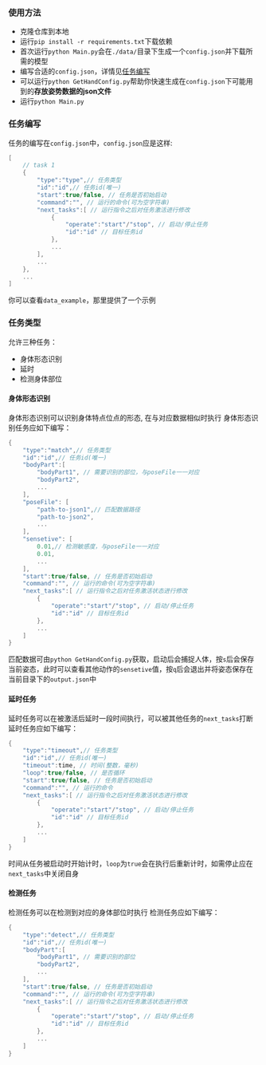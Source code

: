 ### 使用方法
- 克隆仓库到本地
- 运行`pip install -r requirements.txt`下载依赖
- 首次运行`python Main.py`会在`./data/`目录下生成一个`config.json`并下载所需的模型
- 编写合适的`config.json`，详情见[任务编写](#任务编写)
- 可以运行`python GetHandConfig.py`帮助你快速生成在`config.json`下可能用到的**存放姿势数据的json文件**
- 运行`python Main.py`
### 任务编写
任务的编写在`config.json`中，`config.json`应是这样:
``` c++
[
    // task 1
    {
        "type":"type",// 任务类型
        "id":"id",// 任务id(唯一)
        "start":true/false, // 任务是否初始启动
        "command":"", // 运行的命令(可为空字符串)
        "next_tasks":[ // 运行指令之后对任务激活进行修改
            {
                "operate":"start"/"stop", // 启动/停止任务
                "id":"id" // 目标任务id
            },
            ...
        ],
        ...
    },
    ...
]
```
你可以查看`data_example`，那里提供了一个示例

### 任务类型
允许三种任务：
- 身体形态识别
- 延时
- 检测身体部位

#### 身体形态识别
身体形态识别可以识别身体特点位点的形态, 在与对应数据相似时执行
身体形态识别任务应如下编写：
``` c++
{
    "type":"match",// 任务类型
    "id":"id",// 任务id(唯一)
    "bodyPart":[
        "bodyPart1", // 需要识别的部位，与poseFile一一对应
        "bodyPart2",
        ...
    ],
    "poseFile": [
        "path-to-json1",// 匹配数据路径
        "path-to-json2",
        ...
    ],
    "sensetive": [
        0.01,// 检测敏感度，与poseFile一一对应
        0.01,
        ...
    ],
    "start":true/false, // 任务是否初始启动
    "command":"", // 运行的命令(可为空字符串)
    "next_tasks":[ // 运行指令之后对任务激活状态进行修改
        {
            "operate":"start"/"stop", // 启动/停止任务
            "id":"id" // 目标任务id
        },
        ...
    ]
}
```
匹配数据可由`python GetHandConfig.py`获取，启动后会捕捉人体，按`s`后会保存当前姿态，此时可以查看其他动作的`sensetive`值，按`q`后会退出并将姿态保存在当前目录下的`output.json`中

#### 延时任务
延时任务可以在被激活后延时一段时间执行，可以被其他任务的`next_tasks`打断
延时任务应如下编写：
``` c++
{
    "type":"timeout",// 任务类型
    "id":"id",// 任务id(唯一)
    "timeout":time, // 时间(整数，毫秒)
    "loop":true/false, // 是否循环
    "start":true/false, // 任务是否初始启动
    "command":"", // 运行的命令
    "next_tasks":[ // 运行指令之后对任务激活状态进行修改
        {
            "operate":"start"/"stop", // 启动/停止任务
            "id":"id" // 目标任务id
        },
        ...
    ]
}
```
时间从任务被启动时开始计时，`loop`为`true`会在执行后重新计时，如需停止应在`next_tasks`中关闭自身

#### 检测任务
检测任务可以在检测到对应的身体部位时执行
检测任务应如下编写：
``` c++
{
    "type":"detect",// 任务类型
    "id":"id",// 任务id(唯一)
    "bodyPart":[
        "bodyPart1", // 需要识别的部位
        "bodyPart2",
        ...
    ],
    "start":true/false, // 任务是否初始启动
    "command":"", // 运行的命令(可为空字符串)
    "next_tasks":[ // 运行指令之后对任务激活状态进行修改
        {
            "operate":"start"/"stop", // 启动/停止任务
            "id":"id" // 目标任务id
        },
        ...
    ]
}
```
